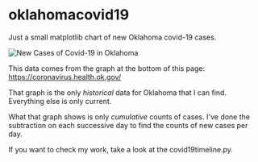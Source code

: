 # oklahomacovid19
Just a small matplotlib chart of new Oklahoma covid-19 cases.

![New Cases of Covid-19 in Oklahoma]('/covid19oklahoma.png')


This data comes from the graph at the bottom of this page: https://coronavirus.health.ok.gov/

That graph is the only *historical* data for Oklahoma that I can find.
Everything else is only current.

What that graph shows is only *cumulative* counts of cases.  I've done the
subtraction on each successive day to find the counts of new cases per day.

If you want to check my work, take a look at the covid19timeline.py.

